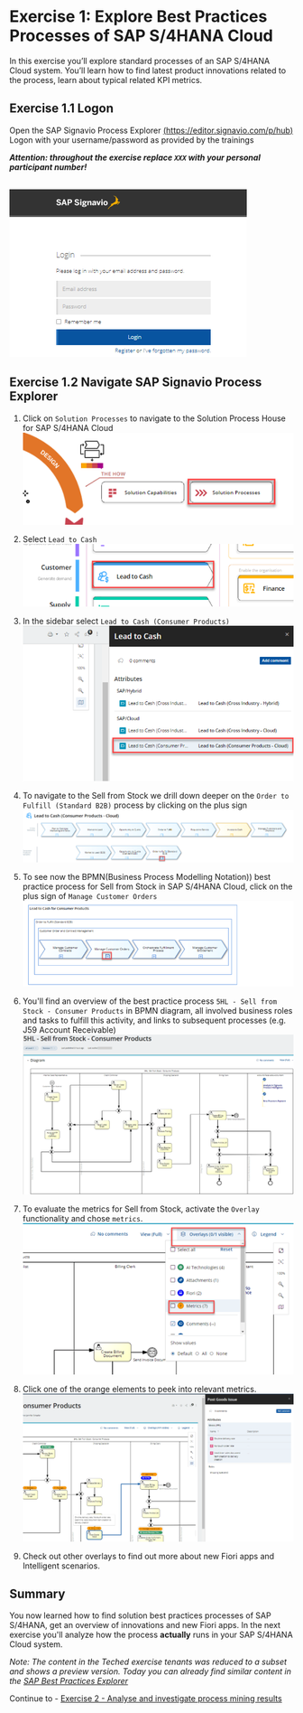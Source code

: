 # Exercise 1: Explore Best Practices Processes of SAP S/4HANA Cloud

In this exercise you’ll explore standard processes of an SAP S/4HANA Cloud system. You’ll learn how to find latest product innovations related to the process, learn about typical related KPI metrics.


## Exercise 1.1 Logon

Open the SAP Signavio Process Explorer [(https://editor.signavio.com/p/hub)](https://editor.signavio.com/p/hub)
Logon with your username/password as provided by the trainings 

_**Attention: throughout the exercise replace `XXX` with your personal participant number!**_

<br>![](images/0_001.png)




## Exercise 1.2 Navigate SAP Signavio Process Explorer

1. Click on `Solution Processes` to navigate to the Solution Process House for SAP S/4HANA Cloud
<br>![](images/0_002.png)


2. Select `Lead to Cash`
<br>![](images/0_003.png)

3. In the sidebar select `Lead to Cash (Consumer Products)`
<br>![](images/0_004.png)

5. To navigate to the Sell from Stock we drill down deeper on the `Order to Fulfill (Standard B2B)` process by clicking on the plus sign
<br>![](images/0_006.png)

5. To see now the BPMN(Business Process Modelling Notation)) best practice process for Sell from Stock in SAP S/4HANA Cloud, click on the plus sign of `Manage Customer Orders`
<br>![](images/0_007.png)

6. You'll find an overview of the best practice process `5HL - Sell from Stock - Consumer Products` in BPMN diagram, all involved business roles and tasks to fulfill this activity, and links to subsequent processes (e.g. J59 Account Receivable)
<br>![](images/0_008.png)

7. To evaluate the metrics for Sell from Stock, activate the `Overlay` functionality and chose `metrics`.
<br>![](images/0_009.png)

8. Click one of the orange elements to peek into relevant metrics. 
<br>![](images/0_010.png)

9. Check out other overlays to find out more about new Fiori apps and Intelligent scenarios.


## Summary

You now learned how to find solution best practices processes of SAP S/4HANA, get an overview of innovations and new Fiori apps. In the next exercise you'll analyze how the process **actually** runs in your SAP S/4HANA Cloud system.

*Note: The content in the Teched exercise tenants was reduced to a subset and  shows a preview version. Today you can already find similar content in the [SAP Best Practices Explorer](https://rapid.sap.com)*

Continue to - [Exercise 2 - Analyse and investigate process mining results](../ex2/README.md)
